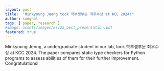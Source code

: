 ```yaml
---
layout: post
title:  "Minkyoung Jeong took 학부생부문 최우수상 at KCC 2024!"
author: sunghol
tags: [ paper, research ]
#image: assets/images/ksc23_best_presentation.pdf
featured: true
---
```


Minkyoung Jeong, a undergraduate student in our lab, took 학부생부문 최우수상
at KCC 2024.
The paper compares static type checkers for Python programs to assess abilities
of them for their further improvement. 
Congratulations!
